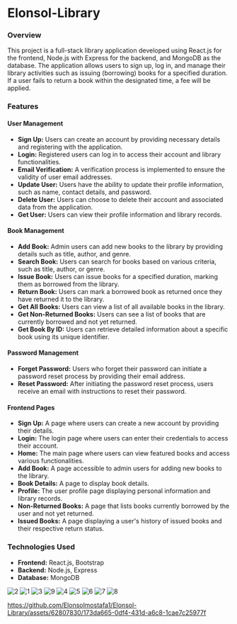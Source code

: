 # Elonsol-Library

### Overview
This project is a full-stack library application developed using React.js for the frontend, Node.js with Express for the backend, and MongoDB as the database. The application allows users to sign up, log in, and manage their library activities such as issuing (borrowing) books for a specified duration. If a user fails to return a book within the designated time, a fee will be applied.

### Features
#### User Management
- **Sign Up:** Users can create an account by providing necessary details and registering with the application.
- **Login:** Registered users can log in to access their account and library functionalities.
- **Email Verification:** A verification process is implemented to ensure the validity of user email addresses.
- **Update User:** Users have the ability to update their profile information, such as name, contact details, and password.
- **Delete User:** Users can choose to delete their account and associated data from the application.
- **Get User:** Users can view their profile information and library records.

#### Book Management
- **Add Book:** Admin users can add new books to the library by providing details such as title, author, and genre.
- **Search Book:** Users can search for books based on various criteria, such as title, author, or genre.
- **Issue Book:** Users can issue books for a specified duration, marking them as borrowed from the library.
- **Return Book:** Users can mark a borrowed book as returned once they have returned it to the library.
- **Get All Books:** Users can view a list of all available books in the library.
- **Get Non-Returned Books:** Users can see a list of books that are currently borrowed and not yet returned.
- **Get Book By ID:** Users can retrieve detailed information about a specific book using its unique identifier.

#### Password Management
- **Forget Password:** Users who forget their password can initiate a password reset process by providing their email address.
- **Reset Password:** After initiating the password reset process, users receive an email with instructions to reset their password.

#### Frontend Pages
- **Sign Up:** A page where users can create a new account by providing their details.
- **Login:** The login page where users can enter their credentials to access their account.
- **Home:** The main page where users can view featured books and access various functionalities.
- **Add Book:** A page accessible to admin users for adding new books to the library.
- **Book Details:** A page to display book details.
- **Profile:** The user profile page displaying personal information and library records.
- **Non-Returned Books:** A page that lists books currently borrowed by the user and not yet returned.
- **Issued Books:** A page displaying a user's history of issued books and their respective return status.

### Technologies Used
- **Frontend:** React.js, Bootstrap
- **Backend:** Node.js, Express
- **Database:** MongoDB


![2](https://github.com/Elonsolmostafa1/Elonsol-Library/assets/62807830/659811b4-3d8d-400f-8f19-b4a89fc65240)
![1](https://github.com/Elonsolmostafa1/Elonsol-Library/assets/62807830/c293dd2a-f199-4a59-bcde-989b5c326bd7)
![3](https://github.com/Elonsolmostafa1/Elonsol-Library/assets/62807830/c7636856-3dfa-4da3-b43d-aba0506a890f)
![9](https://github.com/Elonsolmostafa1/Elonsol-Library/assets/62807830/02859ae2-1248-4ed9-a148-0229c8e6eb2d)
![4](https://github.com/Elonsolmostafa1/Elonsol-Library/assets/62807830/b0716446-86ec-408b-a02a-b0f668102382)
![5](https://github.com/Elonsolmostafa1/Elonsol-Library/assets/62807830/770fa321-6b01-4edc-8e42-e25dde74ffdc)
![6](https://github.com/Elonsolmostafa1/Elonsol-Library/assets/62807830/66cbb091-6f1e-4ce7-aaf9-187a97a67a42)
![7](https://github.com/Elonsolmostafa1/Elonsol-Library/assets/62807830/59487abf-ae3d-488b-afa9-dfcf2bf7e7ee)
![8](https://github.com/Elonsolmostafa1/Elonsol-Library/assets/62807830/ec88d50b-6ecb-482e-8b6d-d15cb260b351)




https://github.com/Elonsolmostafa1/Elonsol-Library/assets/62807830/173da665-0df4-431d-a6c8-1cae7c25977f

